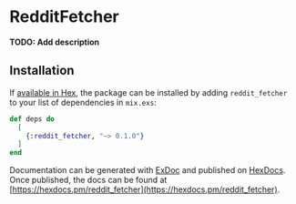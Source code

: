 # RedditFetcher

**TODO: Add description**

## Installation

If [available in Hex](https://hex.pm/docs/publish), the package can be installed
by adding `reddit_fetcher` to your list of dependencies in `mix.exs`:

```elixir
def deps do
  [
    {:reddit_fetcher, "~> 0.1.0"}
  ]
end
```

Documentation can be generated with [ExDoc](https://github.com/elixir-lang/ex_doc)
and published on [HexDocs](https://hexdocs.pm). Once published, the docs can
be found at [https://hexdocs.pm/reddit_fetcher](https://hexdocs.pm/reddit_fetcher).

